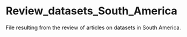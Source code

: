 # Review_datasets_South_America

File resulting from the review of articles on datasets in South America.
